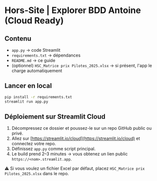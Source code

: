 
# Hors-Site | Explorer BDD Antoine (Cloud Ready)

## Contenu
- `app.py` → code Streamlit
- `requirements.txt` → dépendances
- `README.md` → ce guide
- (optionnel) `HSC_Matrice prix Pilotes_2025.xlsx` → si présent, l'app le charge automatiquement

## Lancer en local
```bash
pip install -r requirements.txt
streamlit run app.py
```

## Déploiement sur Streamlit Cloud
1. Décompressez ce dossier et poussez-le sur un repo GitHub public ou privé.
2. Allez sur [https://streamlit.io/cloud](https://streamlit.io/cloud) et connectez votre repo.
3. Définissez `app.py` comme script principal.
4. Le build prend 2–3 minutes → vous obtenez un lien public `https://<nom>.streamlit.app`.

⚠️ Si vous voulez un fichier Excel par défaut, placez `HSC_Matrice prix Pilotes_2025.xlsx` dans le repo.

